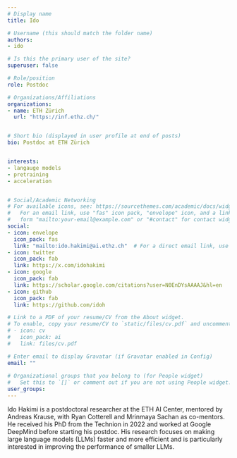 ```yaml
---
# Display name
title: Ido

# Username (this should match the folder name)
authors:
- ido

# Is this the primary user of the site?
superuser: false

# Role/position
role: Postdoc

# Organizations/Affiliations
organizations:
- name: ETH Zürich
  url: "https://inf.ethz.ch/"


# Short bio (displayed in user profile at end of posts)
bio: Postdoc at ETH Zürich


interests:
- langauge models
- pretraining
- acceleration


# Social/Academic Networking
# For available icons, see: https://sourcethemes.com/academic/docs/widgets/#icons
#   For an email link, use "fas" icon pack, "envelope" icon, and a link in the
#   form "mailto:your-email@example.com" or "#contact" for contact widget.
social:
- icon: envelope
  icon_pack: fas
  link: "mailto:ido.hakimi@ai.ethz.ch"  # For a direct email link, use "mailto:test@example.org".
- icon: twitter
  icon_pack: fab
  link: https://x.com/idohakimi
- icon: google
  icon_pack: fab
  link: https://scholar.google.com/citations?user=N0EnDYsAAAAJ&hl=en
- icon: github
  icon_pack: fab
  link: https://github.com/idoh

# Link to a PDF of your resume/CV from the About widget.
# To enable, copy your resume/CV to `static/files/cv.pdf` and uncomment the lines below.  
# - icon: cv
#   icon_pack: ai
#   link: files/cv.pdf 

# Enter email to display Gravatar (if Gravatar enabled in Config)
email: ""
  
# Organizational groups that you belong to (for People widget)
#   Set this to `[]` or comment out if you are not using People widget.  
user_groups:
---
```

Ido Hakimi is a postdoctoral researcher at the ETH AI Center, mentored by Andreas Krause, with Ryan Cotterell and Mrinmaya Sachan as co-mentors. He received his PhD from the Technion in 2022 and worked at Google DeepMind before starting his postdoc. His research focuses on making large language models (LLMs) faster and more efficient and is particularly interested in improving the performance of smaller LLMs.

